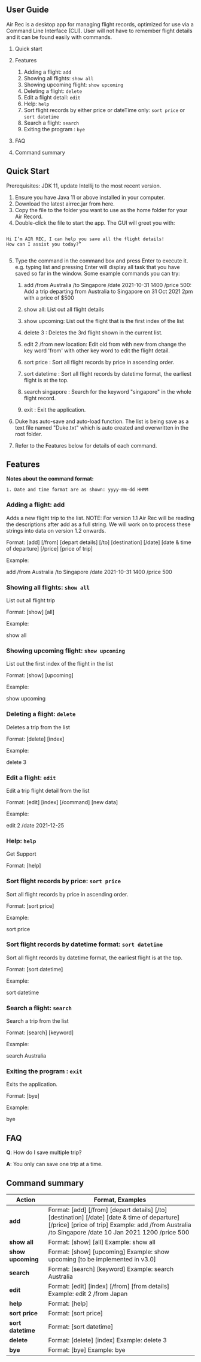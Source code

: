 ## User Guide

Air Rec is a desktop app for managing flight records, optimized for use via a Command Line Interface (CLI). User will not have to remember flight details and it can be found easily with commands.

1. Quick start
2. Features
    1. Adding a flight: `add`
    2. Showing all flights: `show all`
    3. Showing upcoming flight: `show upcoming` 
    4. Deleting a flight: `delete`
    5. Edit a flight detail: `edit` 
    6. Help: `help`
    7. Sort flight records by either price or dateTime only: `sort price` or `sort datetime`
    8. Search a flight: `search`
    9. Exiting the program : `bye`

3. FAQ
4. Command summary



## Quick Start

Prerequisites: JDK 11, update Intellij to the most recent version.

1. Ensure you have Java 11 or above installed in your computer.
2. Download the latest airrec.jar from here.
3. Copy the file to the folder you want to use as the home folder for your Air Record.
4. Double-click the file to start the app. The GUI will greet you with:

```
    
Hi I’m AIR REC, I can help you save all the flight details!
How can I assist you today?”
	
   ```
 5. Type the command in the command box and press Enter to execute it. e.g. typing list and pressing Enter will display all task that you have saved so far in the window.
Some example commands you can try:

    1. add /from Australia /to Singapore /date 2021-10-31 1400 /price 500: Add a trip departing from Australia to Singapore on 31 Oct 2021 2pm with a price of $500

    2. show all: List out all flight details

    3. show upcoming: List out the flight that is the first index of the list

    4. delete 3 : Deletes the 3rd flight shown in the current list.
    
    5. edit 2 /from new location: Edit old from with new from change the key word 'from' with other key word to edit the flight detail. 
    
    6. sort price : Sort all flight records by price in ascending order.
    
    7. sort datetime : Sort all flight records by datetime format, the earliest flight is at the top.
    
    8. search singapore : Search for the keyword "singapore" in the whole flight record.

    7. exit : Exit the application.

6. Duke has auto-save and auto-load function. The list is being save as a text file named "Duke.txt" which is auto created and overwritten in the root folder.

7. Refer to the Features below for details of each command.

## Features

<b>Notes about the command format:</b>

	1. Date and time format are as shown: yyyy-mm-dd HHMM

### Adding a flight: add

Adds a new flight trip to the list.
NOTE: For version 1.1 Air Rec will be reading the descriptions after add as a full string. We will work on to process 
these strings into data on version 1.2 onwards.

Format: [add] [/from] [depart details] [/to] [destination] [/date] [date & time of departure] [/price] [price of trip]

Example: 

add /from Australia /to Singapore /date 2021-10-31 1400 /price 500


### Showing all flights: `show all`

List out all flight trip

Format: [show] [all]

Example:

show all


### Showing upcoming flight: `show upcoming`

List out the first index of the flight in the list

Format: [show] [upcoming]

Example: 

show upcoming


### Deleting a flight: `delete`

Deletes a trip from the list

Format: [delete] [index]

Example:

delete 3


### Edit a flight: `edit`

Edit a trip flight detail from the list

Format: [edit] [index] [/command] [new data]

Example: 

edit 2 /date 2021-12-25


### Help: `help`

Get Support

Format: [help]


### Sort flight records by price: `sort price`

Sort all flight records by price in ascending order.

Format: [sort price]

Example: 

sort price


### Sort flight records by datetime format: `sort datetime`

Sort all flight records by datetime format, the earliest flight is at the top.

Format: [sort datetime]

Example: 

sort datetime


### Search a flight: `search`

Search a trip from the list

Format: [search] [keyword]

Example:

search Australia


### Exiting the program : `exit`

Exits the application.

Format: [bye]

Example:

bye


## FAQ

<b>Q</b>: How do I save multiple trip?

<b>A</b>: You only can save one trip at a time.

## Command summary

Action | Format, Examples
------------ | -------------
<b>add</b> | Format: [add] [/from] [depart details] [/to] [destination] [/date] [date & time of departure] [/price] [price of trip] Example: add /from Australia /to Singapore /date 10 Jan 2021 1200 /price 500
<b>show all</b> | Format: [show] [all] Example: show all
<b>show upcoming</b> | Format: [show] [upcoming] Example: show upcoming [to be implemented in v3.0]
<b>search</b> | Format: [search] [keyword] Example: search Australia
<b>edit</b> | Format: [edit] [index] [/from] [from details] Example: edit 2 /from Japan
<b>help</b> | Format: [help] 
<b>sort price</b> | Format: [sort price] 
<b>sort datetime</b> | Format: [sort datetime] 
<b>delete</b> | Format: [delete] [index] Example: delete 3
<b>bye</b> | Format: [bye] Example: bye
